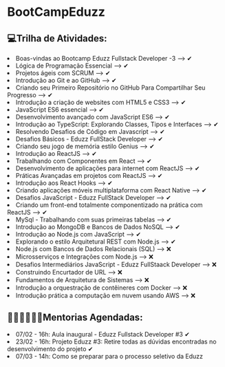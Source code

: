 # BootCampEduzz

## 💻Trilha de Atividades:

<li>Boas-vindas ao Bootcamp Eduzz Fullstack Developer -3 --> ✔</li>
<li>Lógica de Programação Essencial --> ✔</li>
<li>Projetos ágeis com SCRUM --> ✔</li>
<li>Introdução ao Git e ao GitHub --> ✔</li>
<li>Criando seu Primeiro Repositório no GitHub Para Compartilhar Seu Progresso --> ✔</li>
<li>Introdução a criação de websites com HTML5 e CSS3 --> ✔</li>
<li>JavaScript ES6 essencial --> ✔</li>
<li>Desenvolvimento avançado com JavaScript ES6 --> ✔</li>
<li>Introdução ao TypeScript: Explorando Classes, Tipos e Interfaces --> ✔</li>
<li>Resolvendo Desafios de Código em Javascript --> ✔</li>
<li>Desafios Básicos - Eduzz FullStack Developer --> ✔</li>
<li>Criando seu jogo de memória estilo Genius --> ✔</li>
<li>Introdução ao ReactJS --> ✔</li>
<li>Trabalhando com Componentes em React --> ✔</li>
<li>Desenvolvimento de aplicações para internet com ReactJS --> ✔</li>
<li>Práticas Avançadas em projetos com ReactJS --> ✔</li>
<li>Introdução aos React Hooks --> ✔</li>
<li>Criando aplicações móveis multiplataforma com React Native --> ✔</li>
<li>Desafios JavaScript - Eduzz FullStack Developer --> ✔</li>
<li>Criando um front-end totalmente componentizado na prática com ReactJS --> ✔</li>
<li>MySql - Trabalhando com suas primeiras tabelas --> ✔</li>
<li>Introdução ao MongoDB e Bancos de Dados NoSQL --> ✔</li>
<li>Introdução ao Node.js com JavaScript --> ✔</li>
<li>Explorando o estilo Arquitetural REST com Node.js --> ✔</li>
<li>Node.js com Bancos de Dados Relacionais (SQL) --> ❌</li>
<li>Microsserviços e Integrações com Node.js --> ❌</li>
<li>Desafios Intermediários JavaScript - Eduzz FullStaack Developer --> ❌</li>
<li>Construindo Encurtador de URL --> ❌</li>
<li>Fundamentos de Arquitetura de Sistemas --> ❌</li>
<li>Introdução a orquestração de contêineres com Docker --> ❌</li>
<li>Introdução prática a computação em nuvem usando AWS --> ❌</li>

##

## 👨🏾‍🏫👩🏾‍🏫Mentorias Agendadas:

<li>07/02 - 16h: Aula inaugural - Eduzz Fullstack Developer #3 ✔</li>
<li>23/02 - 16h: Projeto Eduzz #3: Retire todas as dúvidas encontradas no desenvolvimento do projeto ✔</li>
<li>07/03 - 14h: Como se preparar para o processo seletivo da Eduzz</li>
